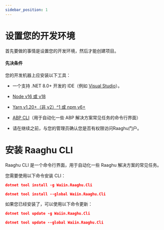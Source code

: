```yaml
---
sidebar_position: 1
---
```

# 设置您的开发环境
首先要做的事情是设置您的开发环境，然后才能创建项目。

#### 先决条件
您的开发机器上应安装以下工具：

- 一个支持 .NET 8.0+ 开发的 IDE（例如 [Visual Studio](https://visualstudio.microsoft.com/vs/)）。

- [Node v16 或 v18](https://nodejs.org/en) 

- [Yarn v1.20+（非 v2）^1 或 npm v6+](https://classic.yarnpkg.com/en/docs/install#windows-stable)

- [ABP CLI](https://docs.abp.io/en/abp/latest/CLI)（用于自动化一些 ABP 解决方案常见任务的命令行界面）

- 请在继续之前，与您的管理员确认您是否有权限访问Raaghu门户。

# 安装 Raaghu CLI
Raaghu CLI 是一个命令行界面，用于自动化一些 Raaghu 解决方案的常见任务。

您需要使用以下命令安装 CLI：

````json
dotnet tool install -g Waiin.Raaghu.Cli
````
````json
dotnet tool install --global Waiin.Raaghu.Cli
````
如果您已经安装了，可以使用以下命令更新：

````json
dotnet tool update -g Waiin.Raaghu.Cli
````
````json
dotnet tool update --global Waiin.Raaghu.Cli
````